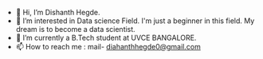 - 👋 Hi, I’m Dishanth Hegde.
- 👀 I’m interested in Data science Field. I'm just a beginner in this field. My dream is to become a data scientist. 
- 🌱 I’m currently a B.Tech student at UVCE BANGALORE.
- 📫 How to reach me : mail- diahanthhegde0@gmail.com

<!---
dishanth-0/dishanth-0 is a ✨ special ✨ repository because its `README.md` (this file) appears on your GitHub profile.
You can click the Preview link to take a look at your changes.
--->
